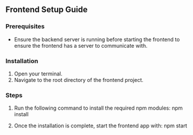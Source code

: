 ## Frontend Setup Guide

### Prerequisites
- Ensure the backend server is running before starting the frontend to ensure the frontend has a server to communicate with.

### Installation
1. Open your terminal.
2. Navigate to the root directory of the frontend project.

### Steps
1. Run the following command to install the required npm modules: npm install

2. Once the installation is complete, start the frontend app with: npm start

